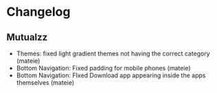 # Changelog

## Mutualzz

- Themes: fixed light gradient themes not having the correct category (mateie)
- Bottom Navigation: Fixed padding for mobile phones (mateie)
- Bottom Navigation: FIxed Download app appearing inside the apps themselves (mateie)
